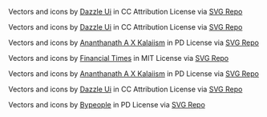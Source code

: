 Vectors and icons by <a href="https://dazzleui.gumroad.com/l/dazzleiconsfree?ref=svgrepo.com" target="_blank">Dazzle Ui</a> in CC Attribution License via <a href="https://www.svgrepo.com/" target="_blank">SVG Repo</a>

Vectors and icons by <a href="https://dazzleui.gumroad.com/l/dazzleiconsfree?ref=svgrepo.com" target="_blank">Dazzle Ui</a> in CC Attribution License via <a href="https://www.svgrepo.com/" target="_blank">SVG Repo</a>

Vectors and icons by <a href="https://www.figma.com/community/file/1071678557813409125?ref=svgrepo.com" target="_blank">Ananthanath A X Kalaiism</a> in PD License via <a href="https://www.svgrepo.com/" target="_blank">SVG Repo</a>

Vectors and icons by <a href="https://github.com/Financial-Times/fticons?ref=svgrepo.com" target="_blank">Financial Times</a> in MIT License via <a href="https://www.svgrepo.com/" target="_blank">SVG Repo</a>

Vectors and icons by <a href="https://www.figma.com/community/file/1071678557813409125?ref=svgrepo.com" target="_blank">Ananthanath A X Kalaiism</a> in PD License via <a href="https://www.svgrepo.com/" target="_blank">SVG Repo</a>

Vectors and icons by <a href="https://dazzleui.gumroad.com/l/dazzleiconsfree?ref=svgrepo.com" target="_blank">Dazzle Ui</a> in CC Attribution License via <a href="https://www.svgrepo.com/" target="_blank">SVG Repo</a>

Vectors and icons by <a href="https://www.bypeople.com/minimal-free-pixel-perfect-icons/?ref=svgrepo.com" target="_blank">Bypeople</a> in PD License via <a href="https://www.svgrepo.com/" target="_blank">SVG Repo</a>